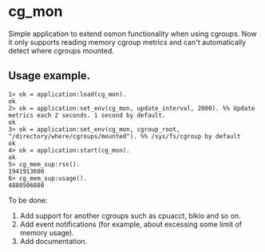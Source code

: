 cg_mon
======

Simple application to extend osmon functionality when using cgroups.
Now it only supports reading memory cgroup metrics and can't automatically detect where cgroups mounted.

Usage example.
--------------
```
1> ok = application:load(cg_mon).
ok
2> ok = application:set_env(cg_mon, update_interval, 2000). %% Update metrics each 2 seconds. 1 second by default.
ok
3> ok = application:set_env(cg_mon, cgroup_root, "/directory/where/cgroups/mounted"). %% /sys/fs/cgroup by default
ok
4> ok = application:start(cg_mon).
ok
5> cg_mem_sup:rss().
1941913600
6> cg_mem_sup:usage().
4880506880
```


To be done:
1. Add support for another cgroups such as cpuacct, blkio and so on.
2. Add event notifications (for example, about excessing some limit of memory usage).
3. Add documentation.
